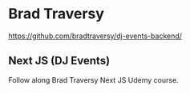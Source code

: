 # Brad Traversy

https://github.com/bradtraversy/dj-events-backend/

## Next JS (DJ Events)
Follow along Brad Traversy Next JS Udemy course.